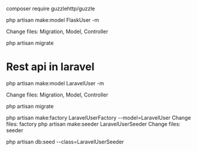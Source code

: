 
composer require guzzlehttp/guzzle

php artisan make:model FlaskUser -m

Change files: Migration, Model, Controller

php artisan migrate



# Rest api in laravel

php artisan make:model LaravelUser -m

Change files: Migration, Model, Controller

php artisan migrate

php artisan make:factory LaravelUserFactory --model=LaravelUser
Change files: factory
php artisan make:seeder LaravelUserSeeder
Change files: seeder

php artisan db:seed --class=LaravelUserSeeder